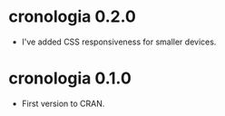 # cronologia 0.2.0

* I've added CSS responsiveness for smaller devices. 

# cronologia 0.1.0

* First version to CRAN. 
